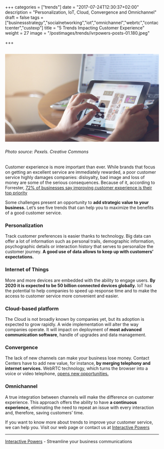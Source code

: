 +++
categories = ["trends"]
date = "2017-07-24T12:30:37+02:00"
description = "Personalization, IoT, Cloud, Convergence and Omnichannel"
draft = false
tags = ["businessstrategy","socialnetworking","iot","omnichannel","webrtc","contactcenter","custexp"]
title = "5 Trends Impacting Customer Experience"
weight = 27
image = "/postimages/trends/ivrpowers-posts-01.180.jpeg"

+++

![User with a tablet](/postimages/trends/ivrpowers-posts-01.180.jpeg)
------------
###### Photo source: Pexels. Creative Commons

 
Customer experience is more important than ever. While brands that focus on getting an excellent service are immediately rewarded, a poor customer service highly damages companies: disloyalty, bad image and loss of money are some of the serious consequences. Because of it, according to Forrester, [72% of businesses say improving customer experience is their top priority](https://www.forrester.com/72+Of+Businesses+Name+Improving+Customer+Experience+Their+Top+Priority/-/E-PRE9109 )
 
Some challenges present an opportunity to **add strategic value to your business.** Let’s see five trends that can help you to maximize the benefits of a good customer service.
 
### Personalization

Track customer preferences is easier thanks to technology. Big data can offer a lot of information such as personal trails, demographic information, psychographic details or interaction history that serves to personalize the customer journey. **A good use of data allows to keep up with customers’ expectations.**
 
### Internet of Things

More and more devices are embedded with the ability to engage users. **By 2020 it is expected to be 50 billion connected devices globally.** IoT has the potential to help companies to speed up response time and to make the access to customer service more convenient and easier.

### Cloud-based platform

The Cloud is not broadly known by companies yet, but its adoption is expected to grow rapidly. A wide implementation will alter the way companies operate. It will impact on deployment of **most advanced communication software**, handle of upgrades and data management.

### Convergence

The lack of new channels can make your business lose money. Contact Centers have to add new value, for instance, **by merging telephony and internet services.** WebRTC technology, which turns the browser into a voice or video telephone, [opens new opportunities.](http://blog.ivrpowers.com/post/marketing/webrtc-system-benefits/ )

### Omnichannel

A true integration between channels will make the difference on customer experience. This approach offers the ability to have **a continuous experience,** eliminating the need to repeat an issue with every interaction and, therefore, saving customers’ time.

If you want to know more about trends to improve your customer service, we can help you. Visit our web page or contact us at [Interactive Powers](http://www.ivrpowers.com/ ) 

---
[Interactive Powers](http://www.ivrpowers.com/ ) - Streamline your business communications

